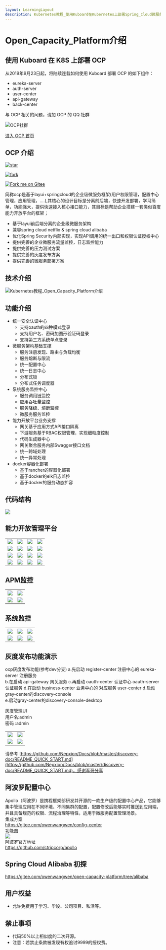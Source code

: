 ```yaml
---
layout: LearningLayout
description: Kubernetes教程_使用Kuboard在Kubernetes上部署Spring_Cloud微服务平台OCP_open_capacity_platform微服务能力开放平台
---
```


# Open_Capacity_Platform介绍


## 使用 Kuboard 在 K8S 上部署 OCP

从2019年9月23日起，将陆续连载如何使用 Kuboard 部署 OCP 的如下组件：
* eureka-server
* auth-server
* user-center
* api-gateway
* back-center

与 OCP 相关的问题，请加 OCP 的 QQ 社群

![OCP社群](https://images.gitee.com/uploads/images/2019/0604/143151_36a5c07e_869801.png)

[进入 OCP 首页](https://gitee.com/owenwangwen/open-capacity-platform)

## OCP 介绍

[![star](https://gitee.com/owenwangwen/open-capacity-platform/badge/star.svg?theme=white)](https://gitee.com/owenwangwen/open-capacity-platform/stargazers)

[![fork](https://gitee.com/owenwangwen/open-capacity-platform/badge/fork.svg?theme=white)](https://gitee.com/owenwangwen/open-capacity-platform/members)

[![Fork me on Gitee](https://gitee.com/owenwangwen/open-capacity-platform/widgets/widget_6.svg)](https://gitee.com/owenwangwen/open-capacity-platform)




简称ocp是基于layui+springcloud的企业级微服务框架(用户权限管理，配置中心管理，应用管理，....),其核心的设计目标是分离前后端，快速开发部署，学习简单，功能强大，提供快速接入核心接口能力，其目标是帮助企业搭建一套类似百度能力开放平台的框架；  

- 基于layui前后端分离的企业级微服务架构  
- 兼容spring cloud netflix & spring cloud alibaba  
- 优化Spring Security内部实现，实现API调用的统一出口和权限认证授权中心  
- 提供完善的企业微服务流量监控，日志监控能力   
- 提供完善的压力测试方案  
- 提供完善的灰度发布方案  
- 提供完善的微服务部署方案 



## **技术介绍**

![Kubernetes教程_Open_Capacity_Platform介绍](https://images.gitee.com/uploads/images/2019/0523/091013_fffdcf8b_869801.png)

## **功能介绍** 
- 统一安全认证中心
	- 支持oauth的四种模式登录
	- 支持用户名、密码加图形验证码登录
	- 支持第三方系统单点登录
- 微服务架构基础支撑
	- 服务注册发现、路由与负载均衡
	- 服务熔断与限流
	- 统一配置中心
	- 统一日志中心
	- 分布式锁
	- 分布式任务调度器
- 系统服务监控中心
	- 服务调用链监控 
	- 应用吞吐量监控 
	- 服务降级、熔断监控
	- 微服务服务监控
- 能力开放平台业务支撑
	- 网关基于应用方式API接口隔离
	- 下游服务基于RBAC权限管理，实现细粒度控制
	- 代码生成器中心  
	- 网关聚合服务内部Swagger接口文档
	- 统一跨域处理
	- 统一异常处理
- docker容器化部署
	- 基于rancher的容器化部署
	- 基于docker的elk日志监控
	- 基于docker的服务动态扩容 

   
## 代码结构  
    
<p>
  <img src="https://images.gitee.com/uploads/images/2019/0819/214757_e3408bdc_869801.png" style="max-width: 720px;"></img>
</p>

## 能力开放管理平台   

<table>
	<tr>
        <td><img src="https://images.gitee.com/uploads/images/2019/0330/112405_4b826028_869801.png"/></td>
        <td><img src="https://images.gitee.com/uploads/images/2019/0908/215719_7280e0a7_869801.png"/></td>
        <td><img src="https://images.gitee.com/uploads/images/2019/0908/215805_ccc6f047_869801.png"/></td>
        <td><img src="https://images.gitee.com/uploads/images/2019/0908/215849_3579d1f2_869801.png"/></td>
    </tr>
    <tr>
        <td><img src="https://images.gitee.com/uploads/images/2019/0908/215938_54aac61f_869801.png"/></td>
        <td><img src="https://images.gitee.com/uploads/images/2019/0908/220014_980f9120_869801.png"/></td>
        <td><img src="https://images.gitee.com/uploads/images/2019/0908/220042_ecb2e2f9_869801.png"/></td>
        <td><img src="https://images.gitee.com/uploads/images/2019/0908/220109_a46454f2_869801.png"/></td>
    </tr>
    <tr>
        <td><img src="https://images.gitee.com/uploads/images/2019/0908/220255_2cca26da_869801.png"/></td>
        <td><img src="https://images.gitee.com/uploads/images/2019/0908/220334_eb7e8ccc_869801.png"/></td>
		<td><img src="https://images.gitee.com/uploads/images/2019/0908/220403_d8941a88_869801.png"/></td>
        <td><img src="https://images.gitee.com/uploads/images/2019/0908/220448_3e4ec4f0_869801.png"/></td>
    </tr>
	<tr>
		<td><img src="https://images.gitee.com/uploads/images/2019/0908/220535_058f4e5c_869801.png"/></td>
		<td><img src="https://images.gitee.com/uploads/images/2019/0908/220908_e83f7a53_869801.png"/></td>
		<td><img src="https://images.gitee.com/uploads/images/2019/0329/212515_6b74c76a_869801.png"/></td>
    <td><img src="https://images.gitee.com/uploads/images/2019/0731/144404_6e9f86e3_869801.png"/></td>
  </tr>
</table>
 
##  APM监控
<table>
	<tr>
        <td><img src="https://images.gitee.com/uploads/images/2019/0330/105610_52def254_869801.png"/></td>
        <td><img src="https://images.gitee.com/uploads/images/2019/0330/105638_5c7ab9ac_869801.png"/></td>
    </tr>
	<tr>
        <td><img src="https://images.gitee.com/uploads/images/2019/0330/105713_c9c94365_869801.png"/></td>
        <td><img src="https://images.gitee.com/uploads/images/2019/0330/105736_ac478159_869801.png"/></td>
    </tr>
     
</table>

## 系统监控
<table>
	<tr>
		<td><img src="https://images.gitee.com/uploads/images/2019/0523/085501_ee047496_869801.png"/></td>
        <td><img src="https://images.gitee.com/uploads/images/2019/0401/230332_f777ea8d_869801.png"/></td>
        <td><img src="https://images.gitee.com/uploads/images/2019/0401/230430_3eb6b5e0_869801.png"/></td>
    </tr>
	<tr>
		<td><img src="https://images.gitee.com/uploads/images/2019/0722/164150_6c0ce093_869801.png"/></td>
		<td><img src="https://images.gitee.com/uploads/images/2019/0722/163241_9b29852f_869801.png"/></td>
        <td><img src="https://images.gitee.com/uploads/images/2019/0722/163356_08ec244d_869801.png"/></td>
    </tr>
</table>

## 灰度发布功能演示   
 
ocp灰度发布功能(参考dev分支) 
a.先启动 register-center 注册中心的 eureka-server 注册服务  
b.在启动 api-gateway 网关服务 
c.再启动 oauth-center 认证中心 oauth-server 认证服务 
d.在启动 business-center 业务中心的 对应服务 user-center 
d.启动gray-center的discovery-console  
e.启动gray-center的discovery-console-desktop    
 
灰度管理UI  
用户名:admin      
密码  :admin  

<table>
	<tr>
        <td><img src="https://images.gitee.com/uploads/images/2019/0126/125451_c3b6224d_1147840.png"/></td>
        <td><img src="https://images.gitee.com/uploads/images/2019/0126/125450_b42073c5_1147840.png"/></td>
    </tr>
	<tr>
        <td><img src="https://images.gitee.com/uploads/images/2019/0126/125450_66e3a8db_1147840.png"/></td>
        <td><img src="https://images.gitee.com/uploads/images/2019/0126/125451_28b1bc41_1147840.png"/></td>
    </tr>
     
</table>

请参考
[https://github.com/Nepxion/Docs/blob/master/discovery-doc/README_QUICK_START.md](https://github.com/Nepxion/Docs/blob/master/discovery-doc/README_QUICK_START.md)，感谢军哥分享  

## 阿波罗配置中心
Apollo（阿波罗）是携程框架部研发并开源的一款生产级的配置中心产品，它能够集中管理应用在不同环境、不同集群的配置，配置修改后能够实时推送到应用端，并且具备规范的权限、流程治理等特性，适用于微服务配置管理场景。  
集成方案  
https://gitee.com/owenwangwen/config-center  
功能图  
![](https://images.gitee.com/uploads/images/2019/0525/185527_3e2e61a9_1441068.jpeg)   
阿波罗官方地址   
https://github.com/ctripcorp/apollo  

## Spring Cloud Alibaba 初探
https://gitee.com/owenwangwen/open-capacity-platform/tree/alibaba

## 用户权益
- 允许免费用于学习、毕设、公司项目、私活等。

## 禁止事项
- 代码50%以上相似度的二次开源。
- 注意：若禁止条款被发现有权追讨9999的授权费。
